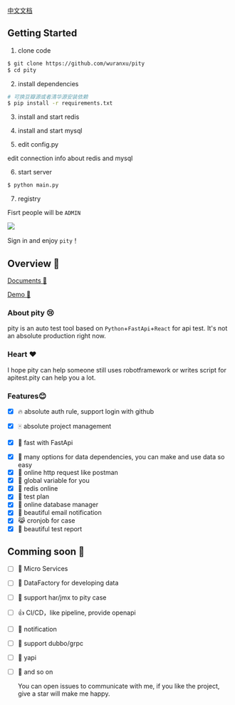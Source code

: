 [中文文档](https://github.com/wuranxu/pity/blob/main/README.md)

## Getting Started

1. clone code

```bash
$ git clone https://github.com/wuranxu/pity
$ cd pity
```

2. install dependencies

```bash
# 可换豆瓣源或者清华源安装依赖
$ pip install -r requirements.txt
```

3. install and start redis

4. install and start mysql

5. edit config.py

  edit connection info about redis and mysql

6. start server

```bash
$ python main.py
```

7. registry

  Fisrt people will be `ADMIN`

![](https://gitee.com/woodywrx/picture/raw/master/2022-1-2/1641092636428-image.png)

  Sign in and enjoy `pity`！

## Overview 🖕

[Documents 🍚](http://pity.readthedocs.org/)

[Demo 🍍](http://121.5.2.74/)

### About pity 😢

pity is an auto test tool based on `Python`+`FastApi`+`React` for api test. It's not an absolute production right now.

### Heart ❤️

I hope pity can help someone still uses robotframework or writes script for apitest.pity can help you a lot.

### Features😊

+ [x] 🔥 absolute auth rule, support login with github

- [x] 🀄 absolute project management

* [x] 🚴 fast with FastApi

- [x] 📝 many options for data dependencies, you can make and use data so easy
- [x] 🎨 online http request like postman
- [x] 🍷 global variable for you
- [x] 🐍 redis online
- [x] 🐎 test plan
- [x] 🙈 online database manager
- [x] 📰 beautiful email notification
- [x] 😹 cronjob for case
- [x] 🐧 beautiful test report

## Comming soon 🙋

- [ ] 🐘 Micro Services
- [ ] 🐄 DataFactory for developing data
- [ ] 🐸 support har/jmx to pity case
- [ ] 👍 CI/CD，like pipeline, provide openapi
- [ ] 🌼 notification
- [ ] 🌛 support dubbo/grpc
- [ ] 🐛 yapi
- [ ] 🌽 and so on

  You can open issues to communicate with me, if you like the project, give a star will make me happy.
